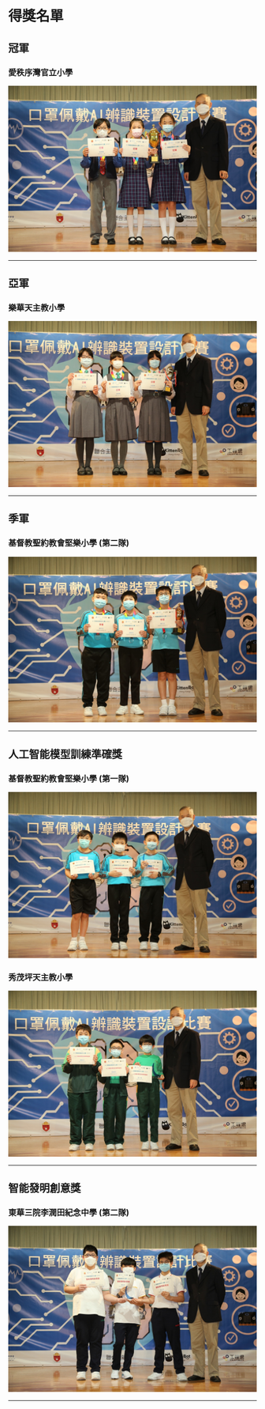 # 得獎名單

## 冠軍

### 愛秩序灣官立小學

![](./images/award_1st.JPG)

---------------
## 亞軍

### 樂華天主教小學

![](./images/award_2nd.JPG)

------------

## 季軍

### 基督教聖約教會堅樂小學 (第二隊)

![](./images/award_3rd.JPG)

------------

## 人工智能模型訓練準確獎

### 基督教聖約教會堅樂小學 (第一隊)

![](./images/award_model_1.JPG)

### 秀茂坪天主教小學

![](./images/award_model_2.JPG)

--------------
## 智能發明創意獎

### 東華三院李潤田紀念中學 (第二隊)

![](./images/award_invention.JPG)

-------------
